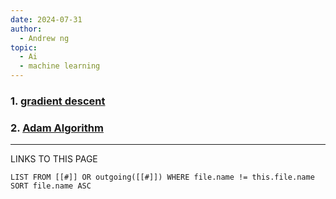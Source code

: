 ```yaml
---
date: 2024-07-31
author:
  - Andrew ng
topic:
  - Ai
  - machine learning
---
```


### 1. [gradient descent](_ZettleNotes/programming%20Notes/AI_Notes/gradient%20descent.md)

### 2. [Adam Algorithm](_ZettleNotes/programming%20Notes/AI_Notes/Adam%20Algorithm.md)  










----
LINKS TO THIS PAGE 
```dataview
LIST FROM [[#]] OR outgoing([[#]]) WHERE file.name != this.file.name SORT file.name ASC
```

